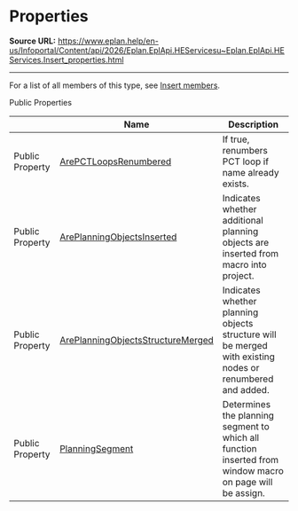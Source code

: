# Properties

**Source URL:** https://www.eplan.help/en-us/Infoportal/Content/api/2026/Eplan.EplApi.HEServicesu~Eplan.EplApi.HEServices.Insert_properties.html

---

For a list of all members of this type, see [Insert members](Eplan.EplApi.HEServicesu~Eplan.EplApi.HEServices.Insert_members.html).

Public Properties

|  | Name | Description |
| --- | --- | --- |
| Public Property | [ArePCTLoopsRenumbered](Eplan.EplApi.HEServicesu~Eplan.EplApi.HEServices.Insert~ArePCTLoopsRenumbered.html) | If true, renumbers PCT loop if name already exists. |
| Public Property | [ArePlanningObjectsInserted](Eplan.EplApi.HEServicesu~Eplan.EplApi.HEServices.Insert~ArePlanningObjectsInserted.html) | Indicates whether additional planning objects are inserted from macro into project. |
| Public Property | [ArePlanningObjectsStructureMerged](Eplan.EplApi.HEServicesu~Eplan.EplApi.HEServices.Insert~ArePlanningObjectsStructureMerged.html) | Indicates whether planning objects structure will be merged with existing nodes or renumbered and added. |
| Public Property | [PlanningSegment](Eplan.EplApi.HEServicesu~Eplan.EplApi.HEServices.Insert~PlanningSegment.html) | Determines the planning segment to which all function inserted from window macro on page will be assign. |


